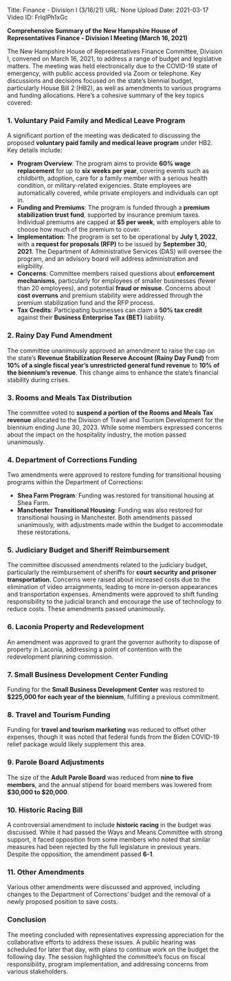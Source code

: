 Title: Finance - Division I (3/16/21)
URL: None
Upload Date: 2021-03-17
Video ID: FrlqlPh1xGc

**Comprehensive Summary of the New Hampshire House of Representatives Finance - Division I Meeting (March 16, 2021)**

The New Hampshire House of Representatives Finance Committee, Division I, convened on March 16, 2021, to address a range of budget and legislative matters. The meeting was held electronically due to the COVID-19 state of emergency, with public access provided via Zoom or telephone. Key discussions and decisions focused on the state’s biennial budget, particularly House Bill 2 (HB2), as well as amendments to various programs and funding allocations. Here’s a cohesive summary of the key topics covered:

### **1. Voluntary Paid Family and Medical Leave Program**
A significant portion of the meeting was dedicated to discussing the proposed **voluntary paid family and medical leave program** under HB2. Key details include:
- **Program Overview**: The program aims to provide **60% wage replacement** for up to **six weeks per year**, covering events such as childbirth, adoption, care for a family member with a serious health condition, or military-related exigencies. State employees are automatically covered, while private employers and individuals can opt in.
- **Funding and Premiums**: The program is funded through a **premium stabilization trust fund**, supported by insurance premium taxes. Individual premiums are capped at **$5 per week**, with employers able to choose how much of the premium to cover.
- **Implementation**: The program is set to be operational by **July 1, 2022**, with a **request for proposals (RFP)** to be issued by **September 30, 2021**. The Department of Administrative Services (DAS) will oversee the program, and an advisory board will address administration and eligibility.
- **Concerns**: Committee members raised questions about **enforcement mechanisms**, particularly for employees of smaller businesses (fewer than 20 employees), and potential **fraud or misuse**. Concerns about **cost overruns** and premium stability were addressed through the premium stabilization fund and the RFP process.
- **Tax Credits**: Participating businesses can claim a **50% tax credit** against their **Business Enterprise Tax (BET)** liability.

### **2. Rainy Day Fund Amendment**
The committee unanimously approved an amendment to raise the cap on the state’s **Revenue Stabilization Reserve Account (Rainy Day Fund)** from **10% of a single fiscal year’s unrestricted general fund revenue** to **10% of the biennium’s revenue**. This change aims to enhance the state’s financial stability during crises.

### **3. Rooms and Meals Tax Distribution**
The committee voted to **suspend a portion of the Rooms and Meals Tax revenue** allocated to the Division of Travel and Tourism Development for the biennium ending June 30, 2023. While some members expressed concerns about the impact on the hospitality industry, the motion passed unanimously.

### **4. Department of Corrections Funding**
Two amendments were approved to restore funding for transitional housing programs within the Department of Corrections:
- **Shea Farm Program**: Funding was restored for transitional housing at Shea Farm.
- **Manchester Transitional Housing**: Funding was also restored for transitional housing in Manchester. Both amendments passed unanimously, with adjustments made within the budget to accommodate these restorations.

### **5. Judiciary Budget and Sheriff Reimbursement**
The committee discussed amendments related to the judiciary budget, particularly the reimbursement of sheriffs for **court security and prisoner transportation**. Concerns were raised about increased costs due to the elimination of video arraignments, leading to more in-person appearances and transportation expenses. Amendments were approved to shift funding responsibility to the judicial branch and encourage the use of technology to reduce costs. These amendments passed unanimously.

### **6. Laconia Property and Redevelopment**
An amendment was approved to grant the governor authority to dispose of property in Laconia, addressing a point of contention with the redevelopment planning commission.

### **7. Small Business Development Center Funding**
Funding for the **Small Business Development Center** was restored to **$225,000 for each year of the biennium**, fulfilling a previous commitment.

### **8. Travel and Tourism Funding**
Funding for **travel and tourism marketing** was reduced to offset other expenses, though it was noted that federal funds from the Biden COVID-19 relief package would likely supplement this area.

### **9. Parole Board Adjustments**
The size of the **Adult Parole Board** was reduced from **nine to five members**, and the annual stipend for board members was lowered from **$30,000 to $20,000**.

### **10. Historic Racing Bill**
A controversial amendment to include **historic racing** in the budget was discussed. While it had passed the Ways and Means Committee with strong support, it faced opposition from some members who noted that similar measures had been rejected by the full legislature in previous years. Despite the opposition, the amendment passed **6-1**.

### **11. Other Amendments**
Various other amendments were discussed and approved, including changes to the Department of Corrections’ budget and the removal of a newly proposed position to save costs.

### **Conclusion**
The meeting concluded with representatives expressing appreciation for the collaborative efforts to address these issues. A public hearing was scheduled for later that day, with plans to continue work on the budget the following day. The session highlighted the committee’s focus on fiscal responsibility, program implementation, and addressing concerns from various stakeholders.